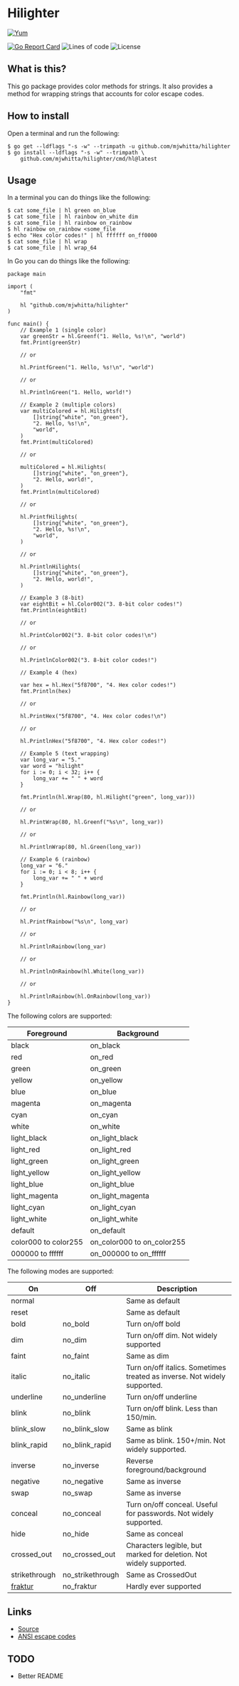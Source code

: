 # Hilighter

[![Yum](https://img.shields.io/badge/-Buy%20me%20a%20cookie-blue?labelColor=grey&logo=cookiecutter&style=for-the-badge)](https://www.buymeacoffee.com/mjwhitta)

[![Go Report Card](https://goreportcard.com/badge/github.com/mjwhitta/hilighter?style=for-the-badge)](https://goreportcard.com/report/github.com/mjwhitta/hilighter)
![Lines of code](https://img.shields.io/tokei/lines/github/mjwhitta/hilighter?style=for-the-badge)
![License](https://img.shields.io/github/license/mjwhitta/hilighter?style=for-the-badge)

## What is this?

This go package provides color methods for strings. It also provides a
method for wrapping strings that accounts for color escape codes.

## How to install

Open a terminal and run the following:

```
$ go get --ldflags "-s -w" --trimpath -u github.com/mjwhitta/hilighter
$ go install --ldflags "-s -w" --trimpath \
    github.com/mjwhitta/hilighter/cmd/hl@latest
```

## Usage

In a terminal you can do things like the following:

```
$ cat some_file | hl green on_blue
$ cat some_file | hl rainbow on_white dim
$ cat some_file | hl rainbow on_rainbow
$ hl rainbow on_rainbow <some_file
$ echo "Hex color codes!" | hl ffffff on_ff0000
$ cat some_file | hl wrap
$ cat some_file | hl wrap_64
```

In Go you can do things like the following:

```
package main

import (
    "fmt"

    hl "github.com/mjwhitta/hilighter"
)

func main() {
    // Example 1 (single color)
    var greenStr = hl.Greenf("1. Hello, %s!\n", "world")
    fmt.Print(greenStr)

    // or

    hl.PrintfGreen("1. Hello, %s!\n", "world")

    // or

    hl.PrintlnGreen("1. Hello, world!")

    // Example 2 (multiple colors)
    var multiColored = hl.Hilightsf(
        []string{"white", "on_green"},
        "2. Hello, %s!\n",
        "world",
    )
    fmt.Print(multiColored)

    // or

    multiColored = hl.Hilights(
        []string{"white", "on_green"},
        "2. Hello, world!",
    )
    fmt.Println(multiColored)

    // or

    hl.PrintfHilights(
        []string{"white", "on_green"},
        "2. Hello, %s!\n",
        "world",
    )

    // or

    hl.PrintlnHilights(
        []string{"white", "on_green"},
        "2. Hello, world!",
    )

    // Example 3 (8-bit)
    var eightBit = hl.Color002("3. 8-bit color codes!")
    fmt.Println(eightBit)

    // or

    hl.PrintColor002("3. 8-bit color codes!\n")

    // or

    hl.PrintlnColor002("3. 8-bit color codes!")

    // Example 4 (hex)

    var hex = hl.Hex("5f8700", "4. Hex color codes!")
    fmt.Println(hex)

    // or

    hl.PrintHex("5f8700", "4. Hex color codes!\n")

    // or

    hl.PrintlnHex("5f8700", "4. Hex color codes!")

    // Example 5 (text wrapping)
    var long_var = "5."
    var word = "hilight"
    for i := 0; i < 32; i++ {
        long_var += " " + word
    }

    fmt.Println(hl.Wrap(80, hl.Hilight("green", long_var)))

    // or

    hl.PrintWrap(80, hl.Greenf("%s\n", long_var))

    // or

    hl.PrintlnWrap(80, hl.Green(long_var))

    // Example 6 (rainbow)
    long_var = "6."
    for i := 0; i < 8; i++ {
        long_var += " " + word
    }

    fmt.Println(hl.Rainbow(long_var))

    // or

    hl.PrintfRainbow("%s\n", long_var)

    // or

    hl.PrintlnRainbow(long_var)

    // or

    hl.PrintlnOnRainbow(hl.White(long_var))

    // or

    hl.PrintlnRainbow(hl.OnRainbow(long_var))
}
```

The following colors are supported:

Foreground           | Background
----------           | ----------
black                | on_black
red                  | on_red
green                | on_green
yellow               | on_yellow
blue                 | on_blue
magenta              | on_magenta
cyan                 | on_cyan
white                | on_white
light_black          | on_light_black
light_red            | on_light_red
light_green          | on_light_green
light_yellow         | on_light_yellow
light_blue           | on_light_blue
light_magenta        | on_light_magenta
light_cyan           | on_light_cyan
light_white          | on_light_white
default              | on_default
color000 to color255 | on_color000 to on_color255
000000 to ffffff     | on_000000 to on_ffffff

The following modes are supported:

On            | Off              | Description
---           | ---              | -----------
normal        |                  | Same as default
reset         |                  | Same as default
bold          | no_bold          | Turn on/off bold
dim           | no_dim           | Turn on/off dim. Not widely supported
faint         | no_faint         | Same as dim
italic        | no_italic        | Turn on/off italics. Sometimes treated as inverse. Not widely supported.
underline     | no_underline     | Turn on/off underline
blink         | no_blink         | Turn on/off blink. Less than 150/min.
blink_slow    | no_blink_slow    | Same as blink
blink_rapid   | no_blink_rapid   | Same as blink. 150+/min. Not widely supported.
inverse       | no_inverse       | Reverse foreground/background
negative      | no_negative      | Same as inverse
swap          | no_swap          | Same as inverse
conceal       | no_conceal       | Turn on/off conceal. Useful for passwords. Not widely supported.
hide          | no_hide          | Same as conceal
crossed_out   | no_crossed_out   | Characters legible, but marked for deletion. Not widely supported.
strikethrough | no_strikethrough | Same as CrossedOut
[fraktur]     | no_fraktur       | Hardly ever supported

[fraktur]: https://en.wikipedia.org/wiki/Fraktur

## Links

- [Source](https://github.com/mjwhitta/hilighter)
- [ANSI escape codes](https://en.wikipedia.org/wiki/ANSI_escape_code)

## TODO

- Better README
